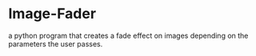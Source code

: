 # Image-Fader
a python program that creates a fade effect on images depending on the parameters the user passes.
